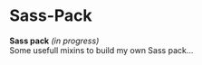 # Sass-Pack
<b>Sass pack</b> <em>(in progress)</em><br>
Some usefull mixins to build my own Sass pack...